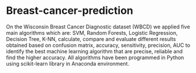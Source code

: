 # Breast-cancer-prediction

On the Wisconsin Breast Cancer Diagnostic dataset (WBCD) we applied five main algorithms which are: SVM, Random Forests, Logistic Regression, Decision Tree, K-NN, calculate, compare and evaluate different results obtained based on confusion matrix, accuracy, sensitivity, precision, AUC to identify the best machine learning algorithm that are precise, reliable and find the higher accuracy. All algorithms have been programmed in Python using scikit-learn library in Anaconda environment. 
